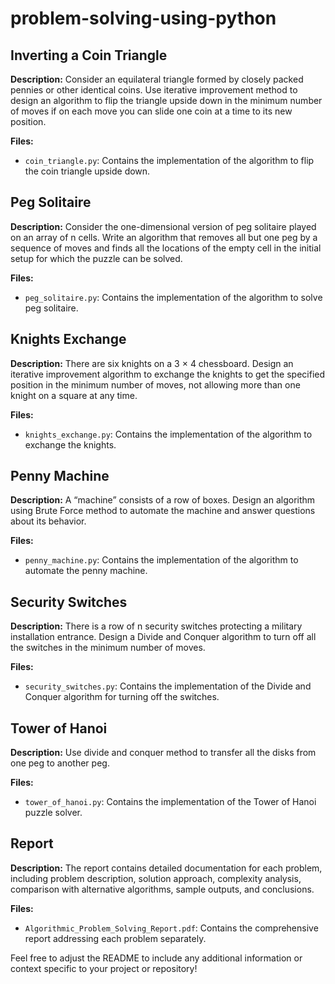 # problem-solving-using-python

## Inverting a Coin Triangle

**Description:**
Consider an equilateral triangle formed by closely packed pennies or other identical coins. Use iterative improvement method to design an algorithm to flip the triangle upside down in the minimum number of moves if on each move you can slide one coin at a time to its new position.

**Files:**
- `coin_triangle.py`: Contains the implementation of the algorithm to flip the coin triangle upside down.

## Peg Solitaire

**Description:**
Consider the one-dimensional version of peg solitaire played on an array of n cells. Write an algorithm that removes all but one peg by a sequence of moves and finds all the locations of the empty cell in the initial setup for which the puzzle can be solved.

**Files:**
- `peg_solitaire.py`: Contains the implementation of the algorithm to solve peg solitaire.

## Knights Exchange

**Description:**
There are six knights on a 3 × 4 chessboard. Design an iterative improvement algorithm to exchange the knights to get the specified position in the minimum number of moves, not allowing more than one knight on a square at any time.

**Files:**
- `knights_exchange.py`: Contains the implementation of the algorithm to exchange the knights.

## Penny Machine

**Description:**
A “machine” consists of a row of boxes. Design an algorithm using Brute Force method to automate the machine and answer questions about its behavior.

**Files:**
- `penny_machine.py`: Contains the implementation of the algorithm to automate the penny machine.

## Security Switches

**Description:**
There is a row of n security switches protecting a military installation entrance. Design a Divide and Conquer algorithm to turn off all the switches in the minimum number of moves.

**Files:**
- `security_switches.py`: Contains the implementation of the Divide and Conquer algorithm for turning off the switches.

## Tower of Hanoi

**Description:**
Use divide and conquer method to transfer all the disks from one peg to another peg.

**Files:**
- `tower_of_hanoi.py`: Contains the implementation of the Tower of Hanoi puzzle solver.

## Report

**Description:**
The report contains detailed documentation for each problem, including problem description, solution approach, complexity analysis, comparison with alternative algorithms, sample outputs, and conclusions.

**Files:**
- `Algorithmic_Problem_Solving_Report.pdf`: Contains the comprehensive report addressing each problem separately.

Feel free to adjust the README to include any additional information or context specific to your project or repository!
